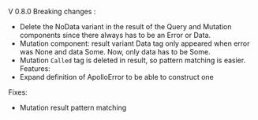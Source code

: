 V 0.8.0
Breaking changes :
 - Delete the NoData variant in the result of the Query and Mutation components since there always has to be an Error or Data.
 - Mutation component: result variant Data tag only appeared when error was None and data Some. Now, only data has to be Some.
 - Mutation `Called` tag is deleted in result, so pattern matching is easier. 
Features:
  - Expand definition of ApolloError to be able to construct one

Fixes:
  - Mutation result pattern matching

